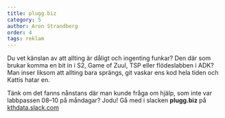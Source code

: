 ```yaml
---
title: plugg.biz
category: 5
author: Aron Strandberg
order: 4
tags: reklam
---
```


Du vet känslan av att allting är dåligt och ingenting funkar? Den där som brukar komma en bit in i S2, Game of Zuul, TSP eller flödeslabben i ADK? Man inser liksom att allting bara sprängs, git vaskar ens kod hela tiden och Kattis hatar en. 

Tänk om det fanns nånstans där man kunde fråga om hjälp, som inte var labbpassen 08–10 på måndagar? Jodu! Gå med i slacken **plugg.biz** på [kthdata.slack.com](http://kthdata.slack.com)
